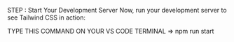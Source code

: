 

STEP : Start Your Development Server
Now, run your development server to see Tailwind CSS in action:

TYPE THIS COMMAND ON YOUR VS CODE TERMINAL
=>  npm run start  
